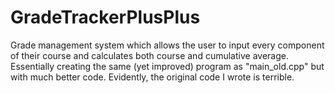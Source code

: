# GradeTrackerPlusPlus
Grade management system which allows the user to input every component of their course and calculates both course and cumulative average.    
Essentially creating the same (yet improved) program as "main_old.cpp" but with much better code. Evidently, the original code I wrote is terrible.
